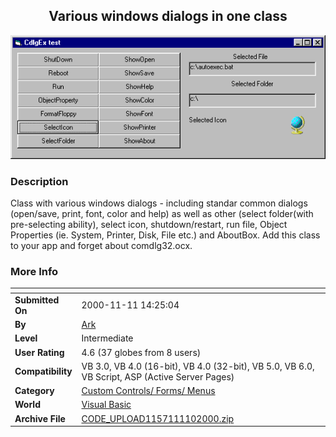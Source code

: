 ﻿<div align="center">

## Various windows dialogs in one class

<img src="PIC20006251924325145.gif">
</div>

### Description

Class with various windows dialogs - including standar common dialogs (open/save, print, font, color and help) as well as other (select folder(with pre-selecting ability), select icon, shutdown/restart, run file, Object Properties (ie. System, Printer, Disk, File etc.) and AboutBox. Add this class to your app and forget about comdlg32.ocx.
 
### More Info
 


<span>             |<span>
---                |---
**Submitted On**   |2000-11-11 14:25:04
**By**             |[Ark](https://github.com/Planet-Source-Code/PSCIndex/blob/master/ByAuthor/ark.md)
**Level**          |Intermediate
**User Rating**    |4.6 (37 globes from 8 users)
**Compatibility**  |VB 3\.0, VB 4\.0 \(16\-bit\), VB 4\.0 \(32\-bit\), VB 5\.0, VB 6\.0, VB Script, ASP \(Active Server Pages\) 
**Category**       |[Custom Controls/ Forms/  Menus](https://github.com/Planet-Source-Code/PSCIndex/blob/master/ByCategory/custom-controls-forms-menus__1-4.md)
**World**          |[Visual Basic](https://github.com/Planet-Source-Code/PSCIndex/blob/master/ByWorld/visual-basic.md)
**Archive File**   |[CODE\_UPLOAD1157111102000\.zip](https://github.com/Planet-Source-Code/ark-various-windows-dialogs-in-one-class__1-9260/archive/master.zip)








